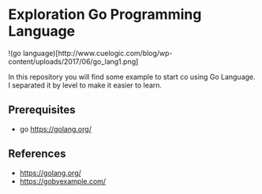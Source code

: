 # Exploration Go Programming Language

<div style="text-align=center">
  !(go language)[http://www.cuelogic.com/blog/wp-content/uploads/2017/06/go_lang1.png]
</div>

In this repository you will find some example to start co using Go Language. I separated it by level  to make it easier to learn. 

## Prerequisites
- go https://golang.org/

## References
- https://golang.org/
- https://gobyexample.com/
